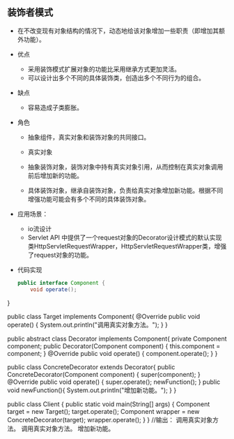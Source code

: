 ## 装饰者模式
- 在不改变现有对象结构的情况下，动态地给该对象增加一些职责（即增加其额外功能）。
  
- 优点
  
  - 采用装饰模式扩展对象的功能比采用继承方式更加灵活。
  - 可以设计出多个不同的具体装饰类，创造出多个不同行为的组合。
  
- 缺点
  
  - 容易造成子类膨胀。
  
- 角色
  
  - 抽象组件，真实对象和装饰对象的共同接口。
  - 真实对象
  - 抽象装饰对象，装饰对象中持有真实对象引用，从而控制在真实对象调用前后增加新的功能。
  
  - 具体装饰对象，继承自装饰对象，负责给真实对象增加新功能。根据不同增强功能可能会有多个不同的具体装饰对象。
  
- 应用场景：
  - io流设计
  - Servlet API 中提供了一个request对象的Decorator设计模式的默认实现类HttpServletRequestWrapper，HttpServletRequestWrapper类，增强了request对象的功能。
  
- 代码实现

  ```java
  public interface Component {
      void operate();
}
  
  public class Target implements Component{
      @Override
      public void operate() {
          System.out.println("调用真实对象方法。");
      }
  }
  
  public abstract class Decorator implements Component{
      private Component component;
      public Decorator(Component component) {
          this.component = component;
      }
      @Override
      public void operate() {
          component.operate();
      }
  }
  
  public class ConcreteDecorator extends Decorator{
      public ConcreteDecorator(Component component) {
          super(component);
      }
      @Override
      public void operate() {
          super.operate();
          newFunction();
      }
      public void newFunction(){
          System.out.println("增加新功能。");
      }
  }
  
  public class Client {
      public static void main(String[] args) {
          Component target = new Target();
          target.operate();
          Component wrapper = new ConcreteDecorator(target);
          wrapper.operate();
      }
  }
  //输出：
  调用真实对象方法。
  调用真实对象方法。
  增加新功能。
  
  ```
  
  